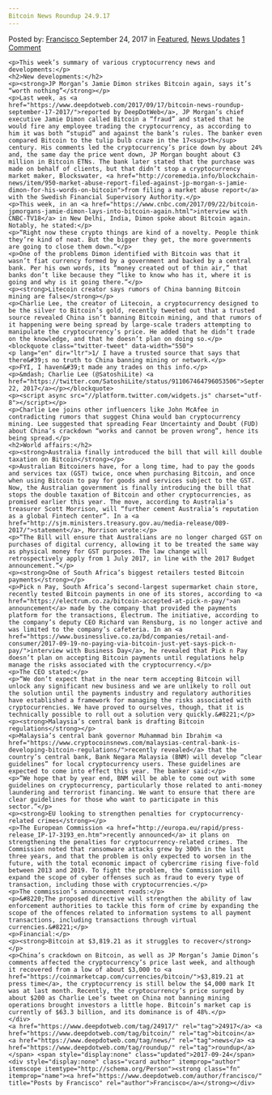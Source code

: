 ```yaml
---
Bitcoin News Roundup 24.9.17
---
```

<article class="post-listing post-22725 post type-post status-publish format-standard has-post-thumbnail hentry 
 tag-5960 tag-bitcoin tag-news tag-roundup">
    <div class="post-inner">
        <span>Posted by: <a href="https://www.deepdotweb.com/author/francisco/" title="">Francisco </a></span>
    <span>September 24, 2017</span>
    <span>in <a href="https://www.deepdotweb.com/category/deepdot-news/" rel="category tag">Featured</a>, <a href="https://www.deepdotweb.com/category/news-updates/" rel="category tag">News Updates</a></span>
    <span><a href="https://www.deepdotweb.com/2017/09/24/bitcoin-news-roundup-24-9-17/#comments">1 Comment</a></span>
    </p>
    <div class="clear"></div>
    
    <p>This week’s summary of various cryptocurrency news and developments:</p>
    <h2>New developments:</h2>
    <p><strong>JP Morgan’s Jamie Dimon strikes Bitcoin again, says it’s “worth nothing”</strong></p>
    <p>Last week, as <a href="https://www.deepdotweb.com/2017/09/17/bitcoin-news-roundup-september-17-2017/">reported by DeepDotWeb</a>, JP Morgan’s chief executive Jamie Dimon called Bitcoin a “fraud” and stated that he would fire any employee trading the cryptocurrency, as according to him it was both “stupid” and against the bank’s rules. The banker even compared Bitcoin to the tulip bulb craze in the 17<sup>th</sup> century. His comments led the cryptocurrency’s price down by about 24% and, the same day the price went down, JP Morgan bought about €3 million in Bitcoin ETNs. The bank later stated that the purchase was made on behalf of clients, but that didn’t stop a cryptocurrency market maker, Blockswater, <a href="http://coremedia.info/blockchain-news/item/950-market-abuse-report-filed-against-jp-morgan-s-jamie-dimon-for-his-words-on-bitcoin">from filing a market abuse report</a> with the Swedish Financial Supervisory Authority.</p>
    <p>This week, in an <a href="https://www.cnbc.com/2017/09/22/bitcoin-jpmorgans-jamie-dimon-lays-into-bitcoin-again.html">interview with CNBC-TV18</a> in New Delhi, India, Dimon spoke about Bitcoin again. Notably, he stated:</p>
    <p>“Right now these crypto things are kind of a novelty. People think they’re kind of neat. But the bigger they get, the more governments are going to close them down.”</p>
    <p>One of the problems Dimon identified with Bitcoin was that it wasn’t fiat currency formed by a government and backed by a central bank. Per his own words, its “money created out of thin air,” that banks don’t like because they “like to know who has it, where it is going and why is it going there.”</p>
    <p><strong>Litecoin creator says rumors of China banning Bitcoin mining are false</strong></p>
    <p>Charlie Lee, the creator of Litecoin, a cryptocurrency designed to be the silver to Bitcoin’s gold, recently tweeted out that a trusted source revealed China isn’t banning Bitcoin mining, and that rumors of it happening were being spread by large-scale traders attempting to manipulate the cryptocurrency’s price. He added that he didn’t trade on the knowledge, and that he doesn’t plan on doing so.</p>
    <blockquote class="twitter-tweet" data-width="550">
    <p lang="en" dir="ltr">1/ I have a trusted source that says that there&#39;s no truth to China banning mining or network.</p>
    <p>FYI, I haven&#39;t made any trades on this info.</p>
    <p>&mdash; Charlie Lee (@SatoshiLite) <a href="https://twitter.com/SatoshiLite/status/911067464796053506">September 22, 2017</a></p></blockquote>
    <p><script async src="//platform.twitter.com/widgets.js" charset="utf-8"></script></p>
    <p>Charlie Lee joins other influencers like John McAfee in contradicting rumors that suggest China would ban cryptocurrency mining. Lee suggested that spreading Fear Uncertainty and Doubt (FUD) about China’s crackdown “works and cannot be proven wrong”, hence its being spread.</p>
    <h2>World affairs:</h2>
    <p><strong>Australia finally introduced the bill that will kill double taxation on Bitcoin</strong></p>
    <p>Australian Bitcoiners have, for a long time, had to pay the goods and services tax (GST) twice, once when purchasing Bitcoin, and once when using Bitcoin to pay for goods and services subject to the GST. Now, the Australian government is finally introducing the bill that stops the double taxation of Bitcoin and other cryptocurrencies, as promised earlier this year. The move, according to Australia’s treasurer Scott Morrison, will “further cement Australia’s reputation as a global Fintech center”. In a <a href="http://sjm.ministers.treasury.gov.au/media-release/089-2017/">statement</a>, Morrison wrote:</p>
    <p>“The Bill will ensure that Australians are no longer charged GST on purchases of digital currency, allowing it to be treated the same way as physical money for GST purposes. The law change will retrospectively apply from 1 July 2017, in line with the 2017 Budget announcement.”</p>
    <p><strong>One of South Africa’s biggest retailers tested Bitcoin payments</strong></p>
    <p>Pick n Pay, South Africa’s second-largest supermarket chain store, recently tested Bitcoin payments in one of its stores, according to <a href="https://electrum.co.za/bitcoin-accepted-at-pick-n-pay/">an announcement</a> made by the company that provided the payments platform for the transactions, Electrum. The initiative, according to the company’s deputy CEO Richard van Rensburg, is no longer active and was limited to the company’s cafeteria. In an <a href="https://www.businesslive.co.za/bd/companies/retail-and-consumer/2017-09-19-no-paying-via-bitcoin-just-yet-says-pick-n-pay/">interview with Business Day</a>, he revealed that Pick n Pay doesn’t plan on accepting Bitcoin payments until regulations help manage the risks associated with the cryptocurrency.</p>
    <p>The CEO stated:</p>
    <p>“We don’t expect that in the near term accepting Bitcoin will unlock any significant new business and we are unlikely to roll out the solution until the payments industry and regulatory authorities have established a framework for managing the risks associated with cryptocurrencies. We have proved to ourselves, though, that it is technically possible to roll out a solution very quickly.&#8221;</p>
    <p><strong>Malaysia’s central bank is drafting Bitcoin regulations</strong></p>
    <p>Malaysia’s central bank governor Muhammad bin Ibrahim <a href="https://www.cryptocoinsnews.com/malaysias-central-bank-is-developing-bitcoin-regulations/">recently revealed</a> that the country’s central bank, Bank Negara Malaysia (BNM) will develop “clear guidelines” for local cryptocurrency users. These guidelines are expected to come into effect this year. The banker said:</p>
    <p>“We hope that by year end, BNM will be able to come out with some guidelines on cryptocurrency, particularly those related to anti-money laundering and terrorist financing. We want to ensure that there are clear guidelines for those who want to participate in this sector.”</p>
    <p><strong>EU looking to strengthen penalties for cryptocurrency-related crimes</strong></p>
    <p>The European Commission <a href="http://europa.eu/rapid/press-release_IP-17-3193_en.htm">recently announced</a> it plans on strengthening the penalties for cryptocurrency-related crimes. The Commission noted that ransomware attacks grew by 300% in the last three years, and that the problem is only expected to worsen in the future, with the total economic impact of cybercrime rising five-fold between 2013 and 2019. To fight the problem, the Commission will expand the scope of cyber offenses such as fraud to every type of transaction, including those with cryptocurrencies.</p>
    <p>The commission’s announcement reads:</p>
    <p>&#8220;The proposed directive will strengthen the ability of law enforcement authorities to tackle this form of crime by expanding the scope of the offences related to information systems to all payment transactions, including transactions through virtual currencies.&#8221;</p>
    <p>Financial:</p>
    <p><strong>Bitcoin at $3,819.21 as it struggles to recover</strong></p>
    <p>China’s crackdown on Bitcoin, as well as JP Morgan’s Jamie Dimon’s comments affected the cryptocurrency’s price last week, and although it recovered from a low of about $3,000 to <a href="https://coinmarketcap.com/currencies/bitcoin/">$3,819.21 at press time</a>, the cryptocurrency is still below the $4,000 mark It was at last month. Recently, the cryptocurrency’s price surged by about $200 as Charlie Lee’s tweet on China not banning mining operations brought investors a little hope. Bitcoin’s market cap is currently of $63.3 billion, and its dominance is of 48%.</p>
    </div>
    <a href="https://www.deepdotweb.com/tag/24917/" rel="tag">24917</a> <a href="https://www.deepdotweb.com/tag/bitcoin/" rel="tag">bitcoin</a> <a href="https://www.deepdotweb.com/tag/news/" rel="tag">news</a> <a href="https://www.deepdotweb.com/tag/roundup/" rel="tag">roundup</a></span> <span style="display:none" class="updated">2017-09-24</span>
    <div style="display:none" class="vcard author" itemprop="author" itemscope itemtype="http://schema.org/Person"><strong class="fn" itemprop="name"><a href="https://www.deepdotweb.com/author/francisco/" title="Posts by Francisco" rel="author">Francisco</a></strong></div>
    
